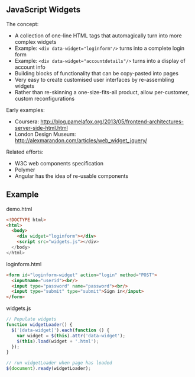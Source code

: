 JavaScript Widgets
------------------

The concept:

  * A collection of one-line HTML tags that automagically turn into more complex widgets
  * Example: ```<div data-widget="loginform"/>``` turns into a complete login form
  * Example: ```<div data-widget="accountdetails"/>``` turns into a display of account info
  * Building blocks of functionality that can be copy-pasted into pages 
  * Very easy to create customised user interfaces by re-assembling widgets
  * Rather than re-skinning a one-size-fits-all product, allow per-customer, custom reconfigurations

Early examples:
   * Coursera: http://blog.pamelafox.org/2013/05/frontend-architectures-server-side-html.html
   * London Design Museum: http://alexmarandon.com/articles/web_widget_jquery/

Related efforts:
   * W3C web components specification
   * Polymer
   * Angular has the idea of re-usable components
  
Example
-------

demo.html
```html
<!DOCTYPE html>
<html>
  <body>
    <div widget="loginform"></div>
    <script src="widgets.js"></div>
  </body>
</html>
```

loginform.html
```html
<form id="loginform-widget" action="login" method="POST">
  <inputname="userid"><br/>
  <input type="password" name="password"><br/>
  <input type="submit" type="submit">Sign in</input>
</form>

```

widgets.js
```javascript
// Populate widgets
function widgetLoader() {
  $('[data-widget]').each(function () {
    var widget = $(this).attr('data-widget');
    $(this).load(widget + '.html');
  });
}

// run widgetLoader when page has loaded
$(document).ready(widgetLoader);
```    
